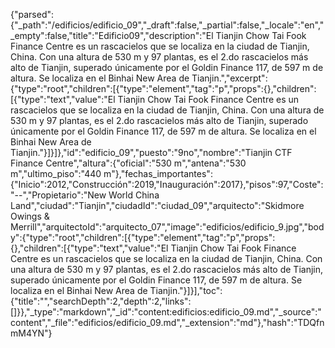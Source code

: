 {"parsed":{"_path":"/edificios/edificio_09","_draft":false,"_partial":false,"_locale":"en","_empty":false,"title":"Edificio09","description":"El Tianjin Chow Tai Fook Finance Centre es un rascacielos que se localiza en la ciudad de Tianjin, China. Con una altura de 530 m y 97 plantas, es el 2.do rascacielos más alto de Tianjin, superado únicamente por el Goldin Finance 117, de 597 m de altura. Se localiza en el Binhai New Area de Tianjin.","excerpt":{"type":"root","children":[{"type":"element","tag":"p","props":{},"children":[{"type":"text","value":"El Tianjin Chow Tai Fook Finance Centre es un rascacielos que se localiza en la ciudad de Tianjin, China. Con una altura de 530 m y 97 plantas, es el 2.do rascacielos más alto de Tianjin, superado únicamente por el Goldin Finance 117, de 597 m de altura. Se localiza en el Binhai New Area de Tianjin."}]}]},"id":"edificio_09","puesto":"9no","nombre":"Tianjin CTF Finance Centre","altura":{"oficial":"530 m","antena":"530 m","ultimo_piso":"440 m"},"fechas_importantes":{"Inicio":2012,"Construcción":2019,"Inauguración":2017},"pisos":97,"Coste":"--","Propietario":"New World China Land","ciudad":"Tianjin","ciudadId":"ciudad_09","arquitecto":"Skidmore Owings & Merrill","arquitectoId":"arquitecto_07","image":"edificios/edificio_9.jpg","body":{"type":"root","children":[{"type":"element","tag":"p","props":{},"children":[{"type":"text","value":"El Tianjin Chow Tai Fook Finance Centre es un rascacielos que se localiza en la ciudad de Tianjin, China. Con una altura de 530 m y 97 plantas, es el 2.do rascacielos más alto de Tianjin, superado únicamente por el Goldin Finance 117, de 597 m de altura. Se localiza en el Binhai New Area de Tianjin."}]}],"toc":{"title":"","searchDepth":2,"depth":2,"links":[]}},"_type":"markdown","_id":"content:edificios:edificio_09.md","_source":"content","_file":"edificios/edificio_09.md","_extension":"md"},"hash":"TDQfnmM4YN"}